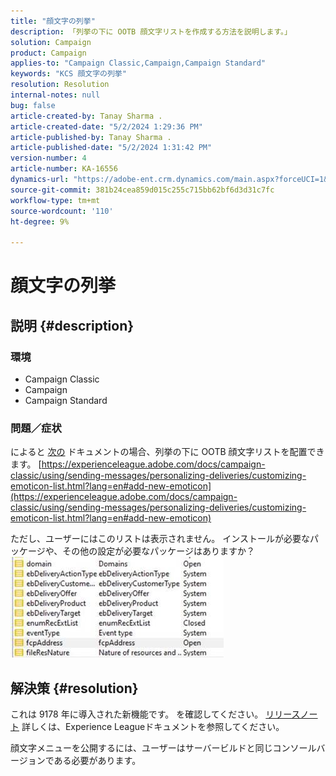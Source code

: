 ```yaml
---
title: "顔文字の列挙"
description: 「列挙の下に OOTB 顔文字リストを作成する方法を説明します。」
solution: Campaign
product: Campaign
applies-to: "Campaign Classic,Campaign,Campaign Standard"
keywords: "KCS 顔文字の列挙"
resolution: Resolution
internal-notes: null
bug: false
article-created-by: Tanay Sharma .
article-created-date: "5/2/2024 1:29:36 PM"
article-published-by: Tanay Sharma .
article-published-date: "5/2/2024 1:31:42 PM"
version-number: 4
article-number: KA-16556
dynamics-url: "https://adobe-ent.crm.dynamics.com/main.aspx?forceUCI=1&pagetype=entityrecord&etn=knowledgearticle&id=c8943000-8808-ef11-9f8a-6045bd026dc7"
source-git-commit: 381b24cea859d015c255c715bb62bf6d3d31c7fc
workflow-type: tm+mt
source-wordcount: '110'
ht-degree: 9%

---
```


# 顔文字の列挙

## 説明 {#description}


### <b>環境</b>

- Campaign Classic
- Campaign
- Campaign Standard




### <b>問題／症状</b>

によると [次の](https://experienceleague.adobe.com/docs/campaign-classic/using/sending-messages/personalizing-deliveries/customizing-emoticon-list.html?lang=en#add-new-emoticon) ドキュメントの場合、列挙の下に OOTB 顔文字リストを配置できます。
[https://experienceleague.adobe.com/docs/campaign-classic/using/sending-messages/personalizing-deliveries/customizing-emoticon-list.html?lang=en#add-new-emoticon](https://experienceleague.adobe.com/docs/campaign-classic/using/sending-messages/personalizing-deliveries/customizing-emoticon-list.html?lang=en#add-new-emoticon)

ただし、ユーザーにはこのリストは表示されません。 インストールが必要なパッケージや、その他の設定が必要なパッケージはありますか？
![](assets/___c9943000-8808-ef11-9f8a-6045bd026dc7___.jpeg)


## 解決策 {#resolution}


これは 9178 年に導入された新機能です。 を確認してください。 [リリースノート](https://experienceleague.adobe.com/docs/campaign-classic/using/release-notes/previous-releases/release--20-2.html?lang=en#release-20-2-1-build-9178) 詳しくは、Experience Leagueドキュメントを参照してください。

顔文字メニューを公開するには、ユーザーはサーバービルドと同じコンソールバージョンである必要があります。
